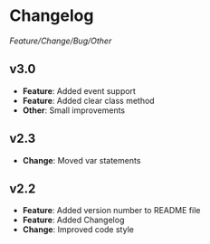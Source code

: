 # Changelog
*Feature/Change/Bug/Other*

## v3.0
* **Feature**: Added event support
* **Feature**: Added clear class method
* **Other**: Small improvements

## v2.3
* **Change**: Moved var statements

## v2.2
* **Feature**: Added version number to README file
* **Feature**: Added Changelog
* **Change**: Improved code style
